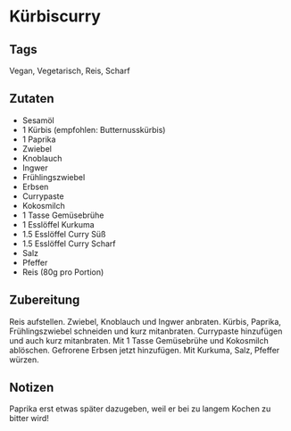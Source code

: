 # Kürbiscurry 

## Tags 

Vegan, Vegetarisch, Reis, Scharf 

## Zutaten 

- Sesamöl 
- 1 Kürbis (empfohlen: Butternusskürbis)
- 1 Paprika
- Zwiebel
- Knoblauch
- Ingwer 
- Frühlingszwiebel
- Erbsen
- Currypaste 
- Kokosmilch
- 1 Tasse Gemüsebrühe
- 1 Esslöffel Kurkuma
- 1.5 Esslöffel Curry Süß
- 1.5 Esslöffel Curry Scharf
- Salz
- Pfeffer 
- Reis (80g pro Portion)

## Zubereitung 

Reis aufstellen.
Zwiebel, Knoblauch und Ingwer anbraten.
Kürbis, Paprika, Frühlingszwiebel schneiden und kurz mitanbraten. 
Currypaste hinzufügen und auch kurz mitanbraten.
Mit 1 Tasse Gemüsebrühe und Kokosmilch ablöschen. 
Gefrorene Erbsen jetzt hinzufügen. 
Mit Kurkuma, Salz, Pfeffer würzen. 

## Notizen 
Paprika erst etwas später dazugeben, weil er bei zu langem Kochen zu bitter wird! 